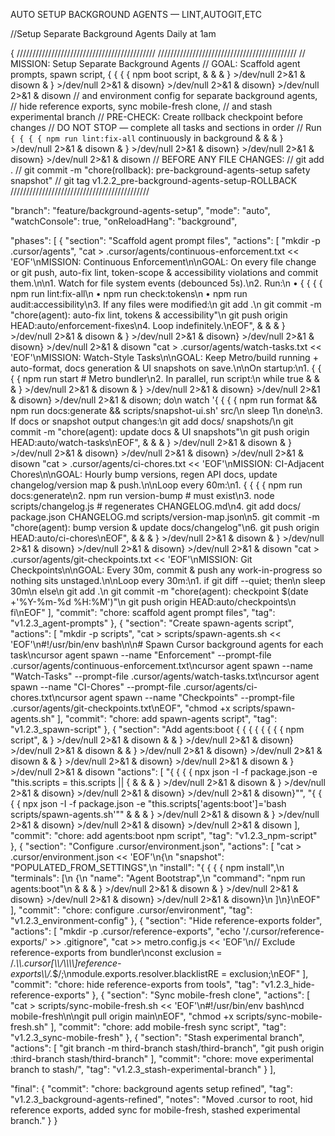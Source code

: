 AUTO SETUP BACKGROUND AGENTS — LINT,AUTOGIT,ETC

//Setup Separate Background Agents Daily at 1am

{
  ////////////////////////////////////////////
  ////////////////////////////////////////////
  // MISSION: Setup Separate Background Agents
  // GOAL: Scaffold agent prompts, spawn script, { { { { npm boot script, & &  & } >/dev/null 2>&1 & disown & } >/dev/null 2>&1 & disown} >/dev/null 2>&1 & disown} >/dev/null 2>&1 & disown
  //       and environment config for separate background agents,
  //       hide reference exports, sync mobile-fresh clone,
  //       and stash experimental branch
  // PRE-CHECK: Create rollback checkpoint before changes
  // DO NOT STOP — complete all tasks and sections in order
  // Run `{ { { { npm run lint:fix-all` continuously in background & &  & } >/dev/null 2>&1 & disown & } >/dev/null 2>&1 & disown} >/dev/null 2>&1 & disown} >/dev/null 2>&1 & disown
  // BEFORE ANY FILE CHANGES:
  //   git add .
  //   git commit -m "chore(rollback): pre-background-agents-setup safety snapshot"
  //   git tag v1.2.2_pre-background-agents-setup-ROLLBACK
  ////////////////////////////////////////////

  "branch": "feature/background-agents-setup",
  "mode": "auto",
  "watchConsole": true,
  "onReloadHang": "background",

  "phases": [
    {
      "section": "Scaffold agent prompt files",
      "actions": [
        "mkdir -p .cursor/agents",
        "cat > .cursor/agents/continuous-enforcement.txt << 'EOF'\nMISSION: Continuous Enforcement\n\nGOAL: On every file change or git push, auto-fix lint, token-scope & accessibility violations and commit them.\n\n1. Watch for file system events (debounced 5s).\n2. Run:\n   • { { { { npm run lint:fix-all\n   • npm run check:tokens\n   • npm run audit:accessibility\n3. If any files were modified:\n   git add .\n   git commit -m \"chore(agent): auto-fix lint, tokens & accessibility\"\n   git push origin HEAD:auto/enforcement-fixes\n4. Loop indefinitely.\nEOF", & &  & } >/dev/null 2>&1 & disown & } >/dev/null 2>&1 & disown} >/dev/null 2>&1 & disown} >/dev/null 2>&1 & disown
        "cat > .cursor/agents/watch-tasks.txt << 'EOF'\nMISSION: Watch-Style Tasks\n\nGOAL: Keep Metro/build running + auto-format, docs generation & UI snapshots on save.\n\nOn startup:\n1. { { { { npm run start       # Metro bundler\n2. In parallel, run script:\n   while true & &  & } >/dev/null 2>&1 & disown & } >/dev/null 2>&1 & disown} >/dev/null 2>&1 & disown} >/dev/null 2>&1 & disown; do\n     watch '{ { { { npm run format && npm run docs:generate && scripts/snapshot-ui.sh' src/\n     sleep 1\n   done\n3. If docs or snapshot output changes:\n   git add docs/ snapshots/\n   git commit -m \"chore(agent): update docs & UI snapshots\"\n   git push origin HEAD:auto/watch-tasks\nEOF", & &  & } >/dev/null 2>&1 & disown & } >/dev/null 2>&1 & disown} >/dev/null 2>&1 & disown} >/dev/null 2>&1 & disown
        "cat > .cursor/agents/ci-chores.txt << 'EOF'\nMISSION: CI-Adjacent Chores\n\nGOAL: Hourly bump versions, regen API docs, update changelog/version map & push.\n\nLoop every 60m:\n1. { { { { npm run docs:generate\n2. npm run version-bump     # must exist\n3. node scripts/changelog.js # regenerates CHANGELOG.md\n4. git add docs/ package.json CHANGELOG.md scripts/version-map.json\n5. git commit -m \"chore(agent): bump version & update docs/changelog\"\n6. git push origin HEAD:auto/ci-chores\nEOF", & &  & } >/dev/null 2>&1 & disown & } >/dev/null 2>&1 & disown} >/dev/null 2>&1 & disown} >/dev/null 2>&1 & disown
        "cat > .cursor/agents/git-checkpoints.txt << 'EOF'\nMISSION: Git Checkpoints\n\nGOAL: Every 30m, commit & push any work-in-progress so nothing sits unstaged.\n\nLoop every 30m:\n1. if git diff --quiet; then\n     sleep 30m\n   else\n     git add .\n     git commit -m \"chore(agent): checkpoint $(date +'%Y-%m-%d %H:%M')\"\n     git push origin HEAD:auto/checkpoints\n   fi\nEOF"
      ],
      "commit": "chore: scaffold agent prompt files",
      "tag": "v1.2.3_agent-prompts"
    },
    {
      "section": "Create spawn-agents script",
      "actions": [
        "mkdir -p scripts",
        "cat > scripts/spawn-agents.sh << 'EOF'\n#!/usr/bin/env bash\n\n# Spawn Cursor background agents for each task\ncursor agent spawn --name \"Enforcement\" --prompt-file .cursor/agents/continuous-enforcement.txt\ncursor agent spawn --name \"Watch-Tasks\" --prompt-file .cursor/agents/watch-tasks.txt\ncursor agent spawn --name \"CI-Chores\" --prompt-file .cursor/agents/ci-chores.txt\ncursor agent spawn --name \"Checkpoints\" --prompt-file .cursor/agents/git-checkpoints.txt\nEOF",
        "chmod +x scripts/spawn-agents.sh"
      ],
      "commit": "chore: add spawn-agents script",
      "tag": "v1.2.3_spawn-script"
    },
    {
      "section": "Add agents:boot { { { { { { { { npm script", & } >/dev/null 2>&1 & disown &  & } >/dev/null 2>&1 & disown} >/dev/null 2>&1 & disown &  & } >/dev/null 2>&1 & disown} >/dev/null 2>&1 & disown & & } >/dev/null 2>&1 & disown} >/dev/null 2>&1 & disown & } >/dev/null 2>&1 & disown
      "actions": [
        "{ { { { npx json -I -f package.json -e \"this.scripts = this.scripts || { & &  & } >/dev/null 2>&1 & disown & } >/dev/null 2>&1 & disown} >/dev/null 2>&1 & disown} >/dev/null 2>&1 & disown}\"",
        "{ { { { npx json -I -f package.json -e \"this.scripts['agents:boot']='bash scripts/spawn-agents.sh'\"" & &  & } >/dev/null 2>&1 & disown & } >/dev/null 2>&1 & disown} >/dev/null 2>&1 & disown} >/dev/null 2>&1 & disown
      ],
      "commit": "chore: add agents:boot npm script",
      "tag": "v1.2.3_npm-script"
    },
    {
      "section": "Configure .cursor/environment.json",
      "actions": [
        "cat > .cursor/environment.json << 'EOF'\n{\n  \"snapshot\": \"POPULATED_FROM_SETTINGS\",\n  \"install\": \"{ { { { npm install\",\n  \"terminals\": [\n    {\n      \"name\": \"Agent Bootstrap\",\n      \"command\": \"npm run agents:boot\"\n & &  & } >/dev/null 2>&1 & disown & } >/dev/null 2>&1 & disown} >/dev/null 2>&1 & disown} >/dev/null 2>&1 & disown}\n  ]\n}\nEOF"
      ],
      "commit": "chore: configure .cursor/environment",
      "tag": "v1.2.3_environment-config"
    },
    {
      "section": "Hide reference-exports folder",
      "actions": [
        "mkdir -p .cursor/reference-exports",
        "echo '/.cursor/reference-exports/' >> .gitignore",
        "cat >> metro.config.js << 'EOF'\n// Exclude reference-exports from bundler\nconst exclusion = /.*\\\\.cursor[\\\\/\\\\\\\\]reference-exports\\\\/.*$/;\nmodule.exports.resolver.blacklistRE = exclusion;\nEOF"
      ],
      "commit": "chore: hide reference-exports from tools",
      "tag": "v1.2.3_hide-reference-exports"
    },
    {
      "section": "Sync mobile-fresh clone",
      "actions": [
        "cat > scripts/sync-mobile-fresh.sh << 'EOF'\n#!/usr/bin/env bash\ncd mobile-fresh\n\ngit pull origin main\nEOF",
        "chmod +x scripts/sync-mobile-fresh.sh"
      ],
      "commit": "chore: add mobile-fresh sync script",
      "tag": "v1.2.3_sync-mobile-fresh"
    },
    {
      "section": "Stash experimental branch",
      "actions": [
        "git branch -m third-branch stash/third-branch",
        "git push origin :third-branch stash/third-branch"
      ],
      "commit": "chore: move experimental branch to stash/",
      "tag": "v1.2.3_stash-experimental-branch"
    }
  ],

  "final": {
    "commit": "chore: background agents setup refined",
    "tag": "v1.2.3_background-agents-refined",
    "notes": "Moved .cursor to root, hid reference exports, added sync for mobile-fresh, stashed experimental branch."
  }
}

